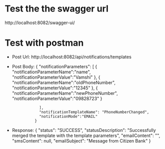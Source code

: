 # Test the the swagger url
http://localhost:8082/swagger-ui/
    
# Test with postman
  - Post Url: http://localhost:8082/api/notifications/templates
  - Post Body:  {
                    "notificationParameters": [
                  {
                      "notificationParameterName":"name",
                      "notificationParameterValue":"Vamshi"
                  },
                  {
                      "notificationParameterName":"oldPhoneNumber",
                      "notificationParameterValue":"12345"
                  },
                  {
                      "notificationParameterName":"newPhoneNumber",
                      "notificationParameterValue":"09828723"
                  }

                    ],
                    "notificationTemplateName": "PhoneNumberChanged",
                    "notificationMode":"EMAIL"
                  }
  - Response:
                    {
                        "status": "SUCCESS",
                        "statusDescription": "Successfully merged the template with the template parameters",
                        "emailContent": "",
                        "smsContent": null,
                        "emailSubject": "Message from Citizen Bank"
                    }
